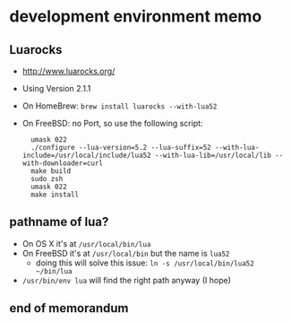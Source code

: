 # development environment memo

## Luarocks

* http://www.luarocks.org/
* Using Version 2.1.1
* On HomeBrew: `brew install luarocks --with-lua52`
* On FreeBSD: no Port, so use the following script:

        umask 022
        ./configure --lua-version=5.2 --lua-suffix=52 --with-lua-include=/usr/local/include/lua52 --with-lua-lib=/usr/local/lib --with-downloader=curl
        make build
        sudo zsh
        umask 022
        make install

## pathname of lua?

* On OS X it's at `/usr/local/bin/lua`
* On FreeBSD it's at `/usr/local/bin` but the name is `lua52`
    * doing this will solve this issue: `ln -s /usr/local/bin/lua52 ~/bin/lua`
* `/usr/bin/env lua` will find the right path anyway (I hope)

## end of memorandum
